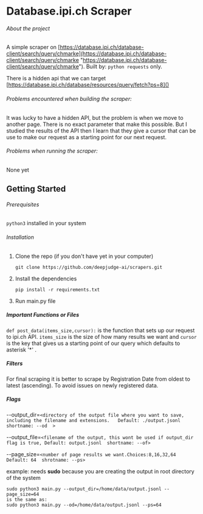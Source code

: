 # Database.ipi.ch Scraper

###### About the project

A simple scraper on [https://database.ipi.ch/database-client/search/query/chmarke](https://database.ipi.ch/database-client/search/query/chmarke "https://database.ipi.ch/database-client/search/query/chmarke"). Built by: `python requests` only.

There is a hidden api that we can target [https://database.ipi.ch/database/resources/query/fetch?ps=8]()

###### Problems encountered when building the scraper:

It was lucky to have a hidden API, but the problem is when we move to another page. There is no exact parameter that make this possible. But I studied the results of the API then I learn that they give a cursor that can be use to make our request as a starting point for our next request.

###### Problems when running the scraper:

None yet

## Getting Started

###### Prerequisites

`python3` installed in your system

###### Installation

1. Clone the repo (if you don't have yet in your computer)
   ```
   git clone https://github.com/deepjudge-ai/scrapers.git
   ```
2. Install the dependencies
   ```
   pip install -r requirements.txt
   ```
3. Run main.py file

##### Important Functions or Files

`def post_data(items_size,cursor):`	is the function that sets up our request to ipi.ch API. `items_size` is the size of how many results we want and `cursor` is the key that gives us a starting point of our query which defaults to asterisk '*' .

##### Filters

For final scraping it is better to scrape by Registration Date from oldest to latest (ascending). To avoid issues on newly registered data.

##### Flags

--output_dir=`<directory of the output file where you want to save, including the filename and extensions.   Default: ./output.jsonl   shortname: --od	>`

--output_file=`<filename of the output, this wont be used if output_dir flag is true, Default: output.jsonl  shortname: --of>`

--page_size=`<number of page results we want.Choices:8,16,32,64  Default: 64  shrotname: --ps>`

example:
needs **sudo** because you are creating the output in root directory of the system

```
sudo python3 main.py --output_dir=/home/data/output.jsonl --page_size=64 
is the same as:
sudo python3 main.py --od=/home/data/output.jsonl --ps=64


```
